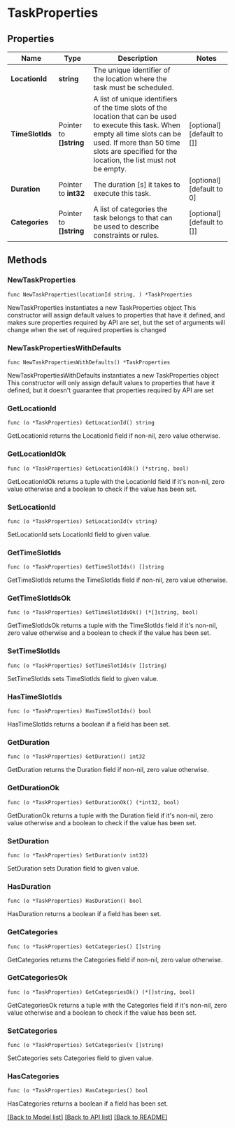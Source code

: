 # TaskProperties

## Properties

Name | Type | Description | Notes
------------ | ------------- | ------------- | -------------
**LocationId** | **string** | The unique identifier of the location where the task must be scheduled. | 
**TimeSlotIds** | Pointer to **[]string** | A list of unique identifiers of the time slots of the location that can be used to execute this task. When empty all time slots can be used. If more than 50 time slots are specified for the location, the list must not be empty. | [optional] [default to []]
**Duration** | Pointer to **int32** | The duration [s] it takes to execute this task. | [optional] [default to 0]
**Categories** | Pointer to **[]string** | A list of categories the task belongs to that can be used to describe constraints or rules. | [optional] [default to []]

## Methods

### NewTaskProperties

`func NewTaskProperties(locationId string, ) *TaskProperties`

NewTaskProperties instantiates a new TaskProperties object
This constructor will assign default values to properties that have it defined,
and makes sure properties required by API are set, but the set of arguments
will change when the set of required properties is changed

### NewTaskPropertiesWithDefaults

`func NewTaskPropertiesWithDefaults() *TaskProperties`

NewTaskPropertiesWithDefaults instantiates a new TaskProperties object
This constructor will only assign default values to properties that have it defined,
but it doesn't guarantee that properties required by API are set

### GetLocationId

`func (o *TaskProperties) GetLocationId() string`

GetLocationId returns the LocationId field if non-nil, zero value otherwise.

### GetLocationIdOk

`func (o *TaskProperties) GetLocationIdOk() (*string, bool)`

GetLocationIdOk returns a tuple with the LocationId field if it's non-nil, zero value otherwise
and a boolean to check if the value has been set.

### SetLocationId

`func (o *TaskProperties) SetLocationId(v string)`

SetLocationId sets LocationId field to given value.


### GetTimeSlotIds

`func (o *TaskProperties) GetTimeSlotIds() []string`

GetTimeSlotIds returns the TimeSlotIds field if non-nil, zero value otherwise.

### GetTimeSlotIdsOk

`func (o *TaskProperties) GetTimeSlotIdsOk() (*[]string, bool)`

GetTimeSlotIdsOk returns a tuple with the TimeSlotIds field if it's non-nil, zero value otherwise
and a boolean to check if the value has been set.

### SetTimeSlotIds

`func (o *TaskProperties) SetTimeSlotIds(v []string)`

SetTimeSlotIds sets TimeSlotIds field to given value.

### HasTimeSlotIds

`func (o *TaskProperties) HasTimeSlotIds() bool`

HasTimeSlotIds returns a boolean if a field has been set.

### GetDuration

`func (o *TaskProperties) GetDuration() int32`

GetDuration returns the Duration field if non-nil, zero value otherwise.

### GetDurationOk

`func (o *TaskProperties) GetDurationOk() (*int32, bool)`

GetDurationOk returns a tuple with the Duration field if it's non-nil, zero value otherwise
and a boolean to check if the value has been set.

### SetDuration

`func (o *TaskProperties) SetDuration(v int32)`

SetDuration sets Duration field to given value.

### HasDuration

`func (o *TaskProperties) HasDuration() bool`

HasDuration returns a boolean if a field has been set.

### GetCategories

`func (o *TaskProperties) GetCategories() []string`

GetCategories returns the Categories field if non-nil, zero value otherwise.

### GetCategoriesOk

`func (o *TaskProperties) GetCategoriesOk() (*[]string, bool)`

GetCategoriesOk returns a tuple with the Categories field if it's non-nil, zero value otherwise
and a boolean to check if the value has been set.

### SetCategories

`func (o *TaskProperties) SetCategories(v []string)`

SetCategories sets Categories field to given value.

### HasCategories

`func (o *TaskProperties) HasCategories() bool`

HasCategories returns a boolean if a field has been set.


[[Back to Model list]](../README.md#documentation-for-models) [[Back to API list]](../README.md#documentation-for-api-endpoints) [[Back to README]](../README.md)


